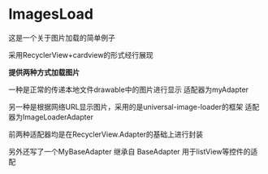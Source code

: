 # ImagesLoad

这是一个关于图片加载的简单例子

采用RecyclerView+cardview的形式经行展现

**提供两种方式加载图片**

一种是正常的传递本地文件drawable中的图片进行显示 适配器为myAdapter

另一种是根据网络URL显示图片，采用的是universal-image-loader的框架 适配器为ImageLoaderAdapter

前两种适配器均是在RecyclerView.Adapter的基础上进行封装

另外还写了一个MyBaseAdapter 继承自 BaseAdapter 用于listView等控件的适配



